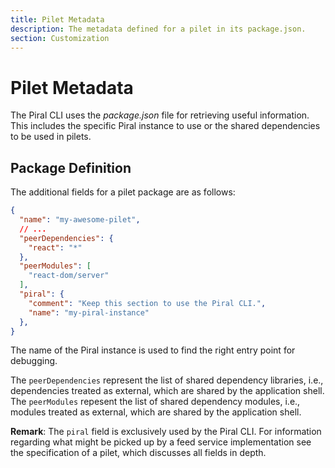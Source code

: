```yaml
---
title: Pilet Metadata
description: The metadata defined for a pilet in its package.json.
section: Customization
---
```


# Pilet Metadata

The Piral CLI uses the *package.json* file for retrieving useful information. This includes the specific Piral instance to use or the shared dependencies to be used in pilets.

## Package Definition

The additional fields for a pilet package are as follows:

```json
{
  "name": "my-awesome-pilet",
  // ...
  "peerDependencies": {
    "react": "*"
  },
  "peerModules": [
    "react-dom/server"
  ],
  "piral": {
    "comment": "Keep this section to use the Piral CLI.",
    "name": "my-piral-instance"
  },
}
```

The name of the Piral instance is used to find the right entry point for debugging.

The `peerDependencies` represent the list of shared dependency libraries, i.e., dependencies treated as external, which are shared by the application shell. The `peerModules` repesent the list of shared dependency modules, i.e., modules treated as external, which are shared by the application shell.

**Remark**: The `piral` field is exclusively used by the Piral CLI. For information regarding what might be picked up by a feed service implementation see the specification of a pilet, which discusses all fields in depth.
